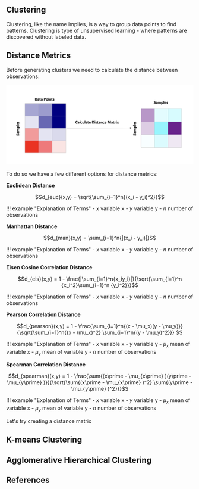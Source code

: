 ## Clustering

Clustering, like the name implies, is a way to group data points to find patterns. Clustering is type of unsupervised learning - where patterns are discovered without labeled data. 

## Distance Metrics

Before generating clusters we need to calculate the distance between observations:

![](images/calc_dist_mat.png)

To do so we have a few different options for distance metrics:

**Euclidean Distance**

$$d_{euc}(x,y) = \sqrt{\sum_{i=1}^n{(x_i - y_i)^2}}$$

!!! example "Explanation of Terms"
    - $x$ variable x
    - $y$ variable y
    - $n$ number of observations
    
**Manhattan Distance**

$$d_{man}(x,y) = \sum_{i=1}^n{|(x_i - y_i)|}$$

!!! example "Explanation of Terms"
    - $x$ variable x
    - $y$ variable y
    - $n$ number of observations
  
**Eisen Cosine Correlation Distance**

$$d_{eis}(x,y) = 1 - \frac{|\sum_{i=1}^n{x_iy_i}|}{\sqrt{\sum_{i=1}^n {x_i^2}\sum_{i=1}^n {y_i^2}}}$$

!!! example "Explanation of Terms"
    - $x$ variable x
    - $y$ variable y
    - $n$ number of observations
    
**Pearson Correlation Distance**  

$$d_{pearson}(x,y) = 1 - \frac{\sum_{i=1}^n{(x - \mu_x)(y - \mu_y)}}{\sqrt{\sum_{i=1}^n{(x - \mu_x)^2} \sum_{i=1}^n{(y - \mu_y)^2}}} $$

!!! example "Explanation of Terms"
    - $x$ variable x
    - $y$ variable y
    - $\mu_x$ mean of variable x
    - $\mu_y$ mean of variable y
    - $n$ number of observations

**Spearman Correlation Distance**  

$$d_{spearman}(x,y) = 1 - \frac{\sum{(x\prime - \mu_{x\prime} )(y\prime  - \mu_{y\prime} )}}{\sqrt{\sum{(x\prime  - \mu_{x\prime} )^2} \sum{(y\prime  - \mu_{y\prime} )^2}}}$$

!!! example "Explanation of Terms"
    - $x$ variable x
    - $y$ variable y
    - $\mu_x$ mean of variable x
    - $\mu_y$ mean of variable y
    - $n$ number of observations

Let's try creating a distance matrix 

## K-means Clustering 

## Agglomerative Hierarchical Clustering

## References
